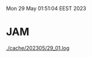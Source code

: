 Mon 29 May 01:51:04 EEST 2023
# JAM
<a href='./cache/202305/29_01.log'>./cache/202305/29_01.log</a>
